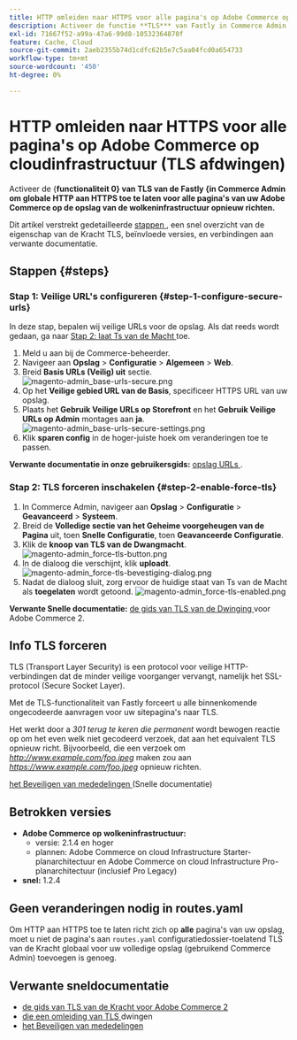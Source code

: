 ```yaml
---
title: HTTP omleiden naar HTTPS voor alle pagina's op Adobe Commerce op cloudinfrastructuur (TLS afdwingen)
description: Activeer de functie **TLS*** van Fastly in Commerce Admin om de globale omleiding van HTTP naar HTTPS voor alle pagina's van uw Adobe Commerce in de opslag van de wolkeninfrastructuur toe te laten.
exl-id: 71667f52-a99a-47a6-99d8-10532364870f
feature: Cache, Cloud
source-git-commit: 2aeb2355b74d1cdfc62b5e7c5aa04fcd0a654733
workflow-type: tm+mt
source-wordcount: '450'
ht-degree: 0%

---
```


# HTTP omleiden naar HTTPS voor alle pagina&#39;s op Adobe Commerce op cloudinfrastructuur (TLS afdwingen)

Activeer de {**functionaliteit 0} van TLS van de Fastly {in Commerce Admin om globale HTTP aan HTTPS toe te laten voor alle pagina&#39;s van uw Adobe Commerce op de opslag van de wolkeninfrastructuur opnieuw richten.**

Dit artikel verstrekt gedetailleerde [ stappen ](#steps), een snel overzicht van de eigenschap van de Kracht TLS, beïnvloede versies, en verbindingen aan verwante documentatie.

## Stappen {#steps}

### Stap 1: Veilige URL&#39;s configureren {#step-1-configure-secure-urls}

In deze stap, bepalen wij veilige URLs voor de opslag. Als dat reeds wordt gedaan, ga naar [ Stap 2: laat Ts van de Macht ](#step-2-enable-force-tls) toe.

1. Meld u aan bij de Commerce-beheerder.
1. Navigeer aan **Opslag** > **Configuratie** > **Algemeen** > **Web**.
1. Breid **Basis URLs (Veilig) uit** sectie.    ![ magento-admin_base-urls-secure.png ](assets/magento-admin_base-urls-secure.png)
1. Op het **Veilige gebied URL van de Basis**, specificeer HTTPS URL van uw opslag.
1. Plaats het **Gebruik Veilige URLs op Storefront** en het **Gebruik Veilige URLs op Admin** montages aan **ja**.    ![ magento-admin_base-urls-secure-settings.png ](assets/magento-admin_base-urls-secure-settings.png)
1. Klik **sparen config** in de hoger-juiste hoek om veranderingen toe te passen.

**Verwante documentatie in onze gebruikersgids:**   [ opslag URLs ](https://experienceleague.adobe.com/en/docs/commerce-admin/stores-sales/site-store/store-urls).

### Stap 2: TLS forceren inschakelen {#step-2-enable-force-tls}

1. In Commerce Admin, navigeer aan **Opslag** > **Configuratie** > **Geavanceerd** > **Systeem**.
1. Breid de **Volledige sectie van het Geheime voorgeheugen van de Pagina** uit, toen **Snelle Configuratie**, toen **Geavanceerde Configuratie**.
1. Klik de **knoop van TLS van de Dwangmacht**.    ![ magento-admin_force-tls-button.png ](assets/magento-admin_force-tls-button.png)
1. In de dialoog die verschijnt, klik **uploadt**.    ![ magento-admin_force-tls-bevestiging-dialog.png ](assets/magento-admin_force-tls-confirmation-dialog.png)
1. Nadat de dialoog sluit, zorg ervoor de huidige staat van Ts van de Macht als **toegelaten** wordt getoond.    ![ magento-admin_force-tls-enabled.png ](assets/magento-admin_force-tls-enabled.png)

**Verwante Snelle documentatie:**   [ de gids van TLS van de Dwinging ](https://github.com/fastly/fastly-magento2/blob/master/Documentation/Guides/FORCE-TLS.md) voor Adobe Commerce 2.

## Info TLS forceren

TLS (Transport Layer Security) is een protocol voor veilige HTTP-verbindingen dat de minder veilige voorganger vervangt, namelijk het SSL-protocol (Secure Socket Layer).

Met de TLS-functionaliteit van Fastly forceert u alle binnenkomende ongecodeerde aanvragen voor uw sitepagina&#39;s naar TLS.

>>
Het werkt door a *301 terug te keren die permanent* wordt bewogen reactie op om het even welk niet gecodeerd verzoek, dat aan het equivalent TLS opnieuw richt. Bijvoorbeeld, die een verzoek om *http://www.example.com/foo.jpeg* maken zou aan *https://www.example.com/foo.jpeg* opnieuw richten.

[ het Beveiligen van mededelingen ](https://docs.fastly.com/guides/securing-communications/) (Snelle documentatie)

## Betrokken versies

* **Adobe Commerce op wolkeninfrastructuur:**
   * versie: 2.1.4 en hoger
   * plannen: Adobe Commerce on cloud Infrastructure Starter-planarchitectuur en Adobe Commerce on cloud Infrastructure Pro-planarchitectuur (inclusief Pro Legacy)
* **snel:** 1.2.4

## Geen veranderingen nodig in routes.yaml

Om HTTP aan HTTPS toe te laten richt zich op **alle** pagina&#39;s van uw opslag, moet u niet de pagina&#39;s aan `routes.yaml` configuratiedossier-toelatend TLS van de Kracht globaal voor uw volledige opslag (gebruikend Commerce Admin) toevoegen is genoeg.

## Verwante sneldocumentatie

* [ de gids van TLS van de Kracht voor Adobe Commerce 2 ](https://github.com/fastly/fastly-magento2/blob/master/Documentation/Guides/FORCE-TLS.md)
* [ die een omleiding van TLS ](https://docs.fastly.com/guides/securing-communications/forcing-a-tls-redirect) dwingen
* [ het Beveiligen van mededelingen ](https://docs.fastly.com/guides/securing-communications/)
